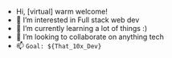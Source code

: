 
<!---
aayush-sr/aayush-sr is a ✨ special ✨ repository because its `README.md` (this file) appears on your GitHub profile.
You can click the Preview link to take a look at your changes.


<a href="url"><img src="https://user-images.githubusercontent.com/92394355/207122843-4bb5d21e-0bb0-4fe2-8a06-76022266c7e8.jpg" align="left" height="500" width="1500" ></a>
--->

- Hi, [virtual] warm welcome!
- 👀 I’m interested in Full stack web dev
- 🌱 I’m currently learning a lot of things :)
- 💞️ I’m looking to collaborate on anything tech
- 📫 `Goal: ${That_10x_Dev}`
